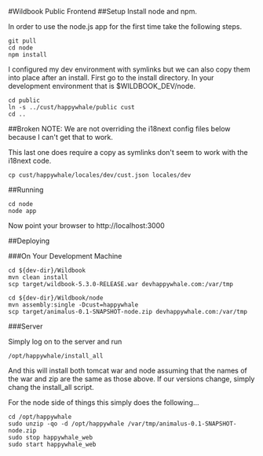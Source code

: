 #Wildbook Public Frontend
##Setup
Install node and npm.

In order to use the node.js app for the first time take the following steps.

    git pull
    cd node
    npm install
    
I configured my dev environment with symlinks but we can also copy them into place after an install. First go to the install directory. In your development environment that is $WILDBOOK_DEV/node.

    cd public
    ln -s ../cust/happywhale/public cust
    cd ..
    
##Broken
NOTE: We are not overriding the i18next config files below because I can't get that to work.

This last one does require a copy as symlinks don't seem to work with the i18next code.

    cp cust/happywhale/locales/dev/cust.json locales/dev

##Running

    cd node
    node app
    
Now point your browser to http://localhost:3000

##Deploying

###On Your Development Machine

    cd ${dev-dir}/Wildbook
    mvn clean install
    scp target/wildbook-5.3.0-RELEASE.war devhappywhale.com:/var/tmp
    
    cd ${dev-dir}/Wildbook/node
    mvn assembly:single -Dcust=happywhale
    scp target/animalus-0.1-SNAPSHOT-node.zip devhappywhale.com:/var/tmp
    
###Server
    
Simply log on to the server and run

    /opt/happywhale/install_all
    
And this will install both tomcat war and node assuming that the names of the war and zip are the same as those above. If our versions change, simply chang the install_all script.

For the node side of things this simply does the following...

    cd /opt/happywhale
    sudo unzip -qo -d /opt/happywhale /var/tmp/animalus-0.1-SNAPSHOT-node.zip
    sudo stop happywhale_web
    sudo start happywhale_web
